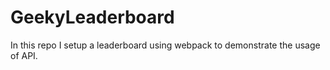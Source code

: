 # GeekyLeaderboard
In this repo I setup a leaderboard using webpack to demonstrate the usage of API.
